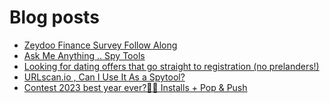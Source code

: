 # Blog posts
<!-- BLOG-POST-LIST:START -->
- [Zeydoo Finance Survey Follow Along](https://afflift.com/f/threads/zeydoo-finance-survey-follow-along.10174/)
- [Ask Me Anything .. Spy Tools](https://afflift.com/f/threads/ask-me-anything-spy-tools.9343/)
- [Looking for dating offers that go straight to registration &lpar;no prelanders!&rpar;](https://afflift.com/f/threads/looking-for-dating-offers-that-go-straight-to-registration-no-prelanders.10310/)
- [URLscan.io , Can I Use It As a Spytool?](https://afflift.com/f/threads/urlscan-io-can-i-use-it-as-a-spytool.10144/)
- [Contest 2023 best year ever?🚀🎉 Installs + Pop &amp; Push](https://afflift.com/f/threads/contest-2023-best-year-ever-%F0%9F%9A%80%F0%9F%8E%89-installs-pop-push.10183/)
<!-- BLOG-POST-LIST:END -->
